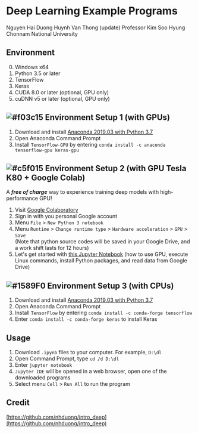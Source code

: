 # Deep Learning Example Programs
Nguyen Hai Duong
Huynh Van Thong (update)
Professor Kim Soo Hyung  
Chonnam National University  
    
## Environment
0. Windows x64
1. Python 3.5 or later
2. TensorFlow
3. Keras
3. CUDA 8.0 or later (optional, GPU only)
4. cuDNN v5 or later (optional, GPU only)

## ![#f03c15](https://placehold.it/15/f03c15/000000?text=+) Environment Setup 1 (with GPUs)
1. Download and install [Anaconda 2019.03 with Python 3.7](https://repo.anaconda.com/archive/Anaconda3-2019.03-Windows-x86_64.exe)
2. Open Anaconda Command Prompt
3. Install `TensorFlow-GPU` by entering `conda install -c anaconda tensorflow-gpu keras-gpu`

## ![#c5f015](https://placehold.it/15/c5f015/000000?text=+) Environment Setup 2 (with GPU Tesla K80 + Google Colab)
A **_free of charge_** way to experience training deep models with high-performance GPU!
1. Visit [Google Colaboratory](https://colab.research.google.com/notebooks/welcome.ipynb)
2. Sign in with you personal Google account
3. Menu `File` > `New Python 3 notebook`
4. Menu `Runtime` > `Change runtime type` > `Hardware acceleration` > `GPU` > `Save`  
(Note that python source codes will be saved in your Google Drive, and a work shift lasts for 12 hours)  
5. Let's get started with [this Jupyter Notebook](https://github.com/th2l-aipn/IntroDL/blob/master/examples/colab_getting_started.ipynb) (how to use GPU, execute Linux commands, install Python packages, and read data from Google Drive)

## ![#1589F0](https://placehold.it/15/1589F0/000000?text=+) Environment Setup 3 (with CPUs)
1. Download and install [Anaconda 2019.03 with Python 3.7](https://repo.anaconda.com/archive/Anaconda3-2019.03-Windows-x86_64.exe)
2. Open Anaconda Command Prompt
3. Install `TensorFlow` by entering `conda install -c conda-forge tensorflow`
4. Enter `conda install -c conda-forge keras` to install Keras

## Usage
1. Download `.ipynb` files to your computer. For example, `D:\dl`
2. Open Command Prompt, type `cd /d D:\dl`
3. Enter `jupyter notebook`
4. `Jupyter IDE` will be opened in a web browser, open one of the downloaded programs
5. Select menu `Cell` > `Run All` to run the program

## Credit

[https://github.com/nhduong/intro_deep](https://github.com/nhduong/intro_deep)
